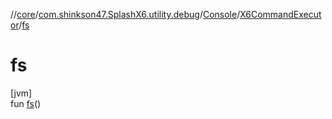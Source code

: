 //[core](../../../../index.md)/[com.shinkson47.SplashX6.utility.debug](../../index.md)/[Console](../index.md)/[X6CommandExecutor](index.md)/[fs](fs.md)

# fs

[jvm]\
fun [fs](fs.md)()
